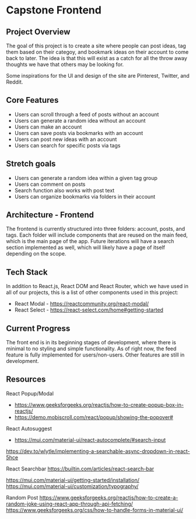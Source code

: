 # Capstone Frontend

## Project Overview

The goal of this project is to create a site where people can post ideas, tag them based on their categoy, and bookmark ideas on their account to come back to later. The idea is that this will exist as a catch for all the throw away thoughts we have that others may be looking for.

Some inspirations for the UI and design of the site are Pinterest, Twitter, and Reddit.

## Core Features

- Users can scroll through a feed of posts without an account
- Users can generate a random idea without an account
- Users can make an account
- Users can save posts via bookmarks with an account
- Users can post new ideas with an account
- Users can search for specific posts via tags

## Stretch goals

- Users can generate a random idea within a given tag group
- Users can comment on posts
- Search function also works with post text
- Users can organize bookmarks via folders in their account

## Architecture - Frontend

The frontend is currently structured into three folders: account, posts, and tags. Each folder will include components that are reused on the main feed, which is the main page of the app. Future iterations will have a search section implemented as well, which will likely have a page of itself depending on the scope.

## Tech Stack

In addition to React.js, React DOM and React Router, which we have used in all of our projects, this is a list of other components used in this project:

- React Modal - https://reactcommunity.org/react-modal/
- React Select - https://react-select.com/home#getting-started

## Current Progress

The front end is in its beginning stages of development, where there is minimal to no styling and simple functionality. As of right now, the feed feature is fully implemented for users/non-users. Other features are still in development.

## Resources

React Popup/Modal

- https://www.geeksforgeeks.org/reactjs/how-to-create-popup-box-in-reactjs/
- https://demo.mobiscroll.com/react/popup/showing-the-popover#

React Autosuggest

- https://mui.com/material-ui/react-autocomplete/#search-input

https://dev.to/wlytle/implementing-a-searchable-async-dropdown-in-react-5hce

React Searchbar
https://builtin.com/articles/react-search-bar

https://mui.com/material-ui/getting-started/installation/
https://mui.com/material-ui/customization/typography/

Random Post
https://www.geeksforgeeks.org/reactjs/how-to-create-a-random-joke-using-react-app-through-api-fetching/
https://www.geeksforgeeks.org/css/how-to-handle-forms-in-material-ui/
